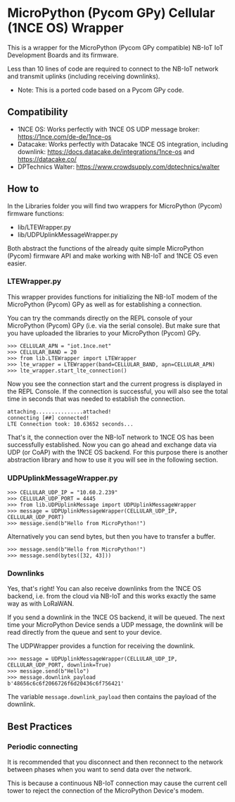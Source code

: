 # MicroPython (Pycom GPy) Cellular (1NCE OS) Wrapper

This is a wrapper for the MicroPython (Pycom GPy compatible) NB-IoT IoT Development Boards and its firmware. 

Less than 10 lines of code are required to connect to the NB-IoT network and transmit uplinks (including receiving downlinks).

- Note: This is a ported code based on a Pycom GPy code.

## Compatibility

- 1NCE OS: Works perfectly with 1NCE OS UDP message broker: https://1nce.com/de-de/1nce-os
- Datacake: Works perfectly with Datacake 1NCE OS integration, including downlink: https://docs.datacake.de/integrations/1nce-os and https://datacake.co/
- DPTechnics Walter: https://www.crowdsupply.com/dptechnics/walter

## How to

In the Libraries folder you will find two wrappers for MicroPython (Pycom) firmware functions:

- lib/LTEWrapper.py
- lib/UDPUplinkMessageWrapper.py

Both abstract the functions of the already quite simple MicroPython (Pycom) firmware API and make working with NB-IoT and 1NCE OS even easier.

### LTEWrapper.py

This wrapper provides functions for initializing the NB-IoT modem of the MicroPython (Pycom) GPy as well as for establishing a connection. 

You can try the commands directly on the REPL console of your MicroPython (Pycom) GPy (i.e. via the serial console). But make sure that you have uploaded the libraries to your MicroPython (Pycom) GPy.

```
>>> CELLULAR_APN = "iot.1nce.net"
>>> CELLULAR_BAND = 20
>>> from lib.LTEWrapper import LTEWrapper
>>> lte_wrapper = LTEWrapper(band=CELLULAR_BAND, apn=CELLULAR_APN)
>>> lte_wrapper.start_lte_connection()
```

Now you see the connection start and the current progress is displayed in the REPL Console. If the connection is successful, you will also see the total time in seconds that was needed to establish the connection.

```
attaching...............attached!
connecting [##] connected!
LTE Connection took: 10.63652 seconds...
```

That's it, the connection over the NB-IoT network to 1NCE OS has been successfully established. Now you can go ahead and exchange data via UDP (or CoAP) with the 1NCE OS backend. For this purpose there is another abstraction library and how to use it you will see in the following section.

### UDPUplinkMessageWrapper.py

```
>>> CELLULAR_UDP_IP = "10.60.2.239"
>>> CELLULAR_UDP_PORT = 4445
>>> from lib.UDPUplinkMessage import UDPUplinkMessageWrapper
>>> message = UDPUplinkMessageWrapper(CELLULAR_UDP_IP, CELLULAR_UDP_PORT)
>>> message.send(b"Hello from MicroPython!")
```

Alternatively you can send bytes, but then you have to transfer a buffer.

```
>>> message.send(b"Hello from MicroPython!")
>>> message.send(bytes([32, 43]))
```

### Downlinks

Yes, that's right! You can also receive downlinks from the 1NCE OS backend, i.e. from the cloud via NB-IoT and this works exactly the same way as with LoRaWAN.

If you send a downlink in the 1NCE OS backend, it will be queued. The next time your MicroPython Device sends a UDP message, the downlink will be read directly from the queue and sent to your device.

The UDPWrapper provides a function for receiving the downlink.

```
>>> message = UDPUplinkMessageWrapper(CELLULAR_UDP_IP, CELLULAR_UDP_PORT, downlink=True)
>>> message.send(b"Hello")
>>> message.downlink_payload
b'48656c6c6f2066726f6d20436c6f756421'
```

The variable `message.downlink_payload` then contains the payload of the downlink. 

## Best Practices

### Periodic connecting

It is recommended that you disconnect and then reconnect to the network between phases when you want to send data over the network.

This is because a continuous NB-IoT connection may cause the current cell tower to reject the connection of the MicroPython Device's modem.

